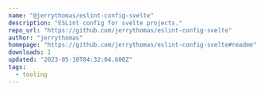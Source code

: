 ```yaml
---
name: "@jerrythomas/eslint-config-svelte"
description: "ESLint config for svelte projects."
repo_url: "https://github.com/jerrythomas/eslint-config-svelte"
author: "jerrythomas"
homepage: "https://github.com/jerrythomas/eslint-config-svelte#readme"
downloads: 1
updated: "2023-05-10T04:32:04.600Z"
tags: 
  - tooling
---
```

